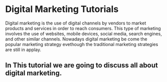 # Digital Marketing Tutorials
Digital marketing is the use of digital channels by vendors to market products and services in order to reach consumers. This type of marketing involves the use of websites, mobile devices, social media, search engines, and other similar channels. Nowadays digital marketing be come the popular marketing strategy evethough the traditional marketing strategies are still in applay.
## In This tutorial we are going to discuss all about digital marketing. 
